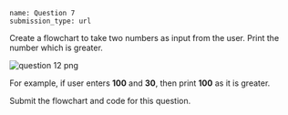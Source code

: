 ```ngMeta
name: Question 7
submission_type: url
```

Create a flowchart to take two numbers as input from the user. Print the number which is greater.

![question 12 png](assets/question7-image1.png)

For example, if user enters **100** and **30**, then print **100** as it is greater.

Submit the flowchart and code for this question.

